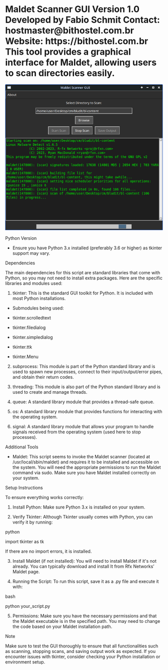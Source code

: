 <h1>Maldet Scanner GUI Version 1.0 Developed by Fabio Schmit
Contact: hostmaster@bithostel.com.br
Website: https://bithostel.com.br
This tool provides a graphical interface for Maldet, allowing users to scan directories easily.</h1>
<img src="https://github.com/fls3131/maldetgui/blob/main/mainwindow.png"/>




Python Version

- Ensure you have Python 3.x installed (preferably 3.6 or higher) as tkinter support may vary.

Dependencies

The main dependencies for this script are standard libraries that come with Python, so you may not need to install extra packages. Here are the specific libraries and modules used:

1. tkinter: This is the standard GUI toolkit for Python. It is included with most Python installations.

- Submodules being used:

- tkinter.scrolledtext

- tkinter.filedialog

- tkinter.simpledialog

- tkinter.ttk

- tkinter.Menu

2. subprocess: This module is part of the Python standard library and is used to spawn new processes, connect to their input/output/error pipes, and obtain their return codes.

3. threading: This module is also part of the Python standard library and is used to create and manage threads.

4. queue: A standard library module that provides a thread-safe queue.

5. os: A standard library module that provides functions for interacting with the operating system.

6. signal: A standard library module that allows your program to handle signals received from the operating system (used here to stop processes).

Additional Tools

- Maldet: This script seems to invoke the Maldet scanner (located at /usr/local/sbin/maldet) and requires it to be installed and accessible on the system. You will need the appropriate permissions to run the Maldet command via sudo. Make sure you have Maldet installed correctly on your system.

Setup Instructions

To ensure everything works correctly:

1. Install Python: Make sure Python 3.x is installed on your system.

2. Verify Tkinter: Although Tkinter usually comes with Python, you can verify it by running:

python

   import tkinter as tk
   



If there are no import errors, it is installed.

3. Install Maldet (if not installed): You will need to install Maldet if it's not already. You can typically download and install It from Rfx Networks’ Maldet page.

4. Running the Script: To run this script, save it as a .py file and execute it with:

bash

   python your_script.py
   



5. Permissions: Make sure you have the necessary permissions and that the Maldet executable is in the specified path. You may need to change the code based on your Maldet installation path.

Note

Make sure to test the GUI thoroughly to ensure that all functionalities such as scanning, stopping scans, and saving output work as expected. If you encounter issues with tkinter, consider checking your Python installation or environment setup.
